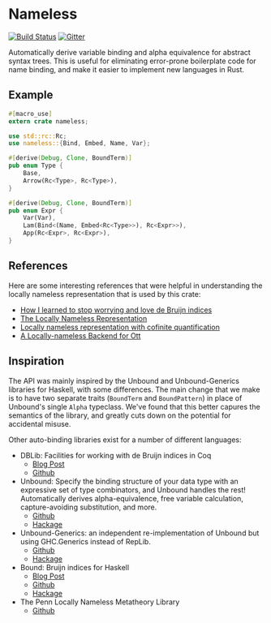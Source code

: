 # Nameless

[![Build Status][travis-badge]][travis-url]
[![Gitter][gitter-badge]][gitter-lobby]

[travis-badge]: https://travis-ci.org/brendanzab/nameless.svg?branch=master
[travis-url]: https://travis-ci.org/brendanzab/nameless
[gitter-badge]: https://badges.gitter.im/nameless-rs/nameless.svg
[gitter-lobby]: https://gitter.im/nameless-rs/Lobby

Automatically derive variable binding and alpha equivalence for abstract syntax
trees. This is useful for eliminating error-prone boilerplate code for name
binding, and make it easier to implement new languages in Rust.

## Example

```rust
#[macro_use]
extern crate nameless;

use std::rc::Rc;
use nameless::{Bind, Embed, Name, Var};

#[derive(Debug, Clone, BoundTerm)]
pub enum Type {
    Base,
    Arrow(Rc<Type>, Rc<Type>),
}

#[derive(Debug, Clone, BoundTerm)]
pub enum Expr {
    Var(Var),
    Lam(Bind<(Name, Embed<Rc<Type>>), Rc<Expr>>),
    App(Rc<Expr>, Rc<Expr>),
}
```

## References

Here are some interesting references that were helpful in understanding the
locally nameless representation that is used by this crate:

- [How I learned to stop worrying and love de Bruijn indices](http://disciple-devel.blogspot.com.au/2011/08/how-i-learned-to-stop-worrying-and-love.html)
- [The Locally Nameless Representation](https://www.chargueraud.org/research/2009/ln/main.pdf)
- [Locally nameless representation with cofinite quantification](http://www.chargueraud.org/softs/ln/)
- [A Locally-nameless Backend for Ott](http://www.di.ens.fr/~zappa/projects/ln_ott/)

## Inspiration

The API was mainly inspired by the Unbound and Unbound-Generics libraries for
Haskell, with some differences. The main change that we make is to have two
separate traits (`BoundTerm` and `BoundPattern`) in place of Unbound's single
`Alpha` typeclass. We've found that this better capures the semantics of the
library, and greatly cuts down on the potential for accidental misuse.

Other auto-binding libraries exist for a number of different languages:

- DBLib: Facilities for working with de Bruijn indices in Coq
    - [Blog Post](http://gallium.inria.fr/blog/announcing-dblib/)
    - [Github](https://github.com/coq-contribs/dblib)
- Unbound: Specify the binding structure of your data type with an
  expressive set of type combinators, and Unbound handles the rest!
  Automatically derives alpha-equivalence, free variable calculation,
  capture-avoiding substitution, and more.
    - [Github](https://github.com/sweirich/replib)
    - [Hackage](https://hackage.haskell.org/package/unbound)
- Unbound-Generics: an independent re-implementation of Unbound but using
  GHC.Generics instead of RepLib.
    - [Github](http://github.com/lambdageek/unbound-generics)
    - [Hackage](https://hackage.haskell.org/package/unbound-generics)
- Bound: Bruijn indices for Haskell
    - [Blog Post](https://www.schoolofhaskell.com/user/edwardk/bound)
    - [Github](https://github.com/ekmett/bound/)
    - [Hackage](https://hackage.haskell.org/package/bound)
- The Penn Locally Nameless Metatheory Library
    - [Github](https://github.com/plclub/metalib)
